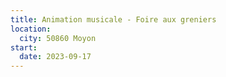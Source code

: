 ```yaml
---
title: Animation musicale - Foire aux greniers
location:
  city: 50860 Moyon
start:
  date: 2023-09-17
---
```

